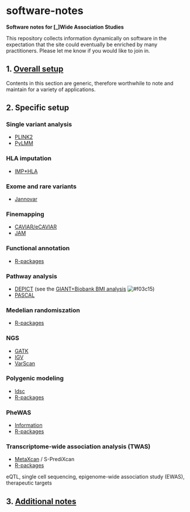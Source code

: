 # software-notes

**Software notes for [_]Wide Association Studies**

This repository collects information dynamically on software in the expectation that the site could eventually be enriched by many practitioners. Please let me know if you would like to join in.

## 1. [Overall setup](overall)

Contents in this section are generic, therefore worthwhile to note and maintain for a variety of applications.

## 2. Specific setup

### Single variant analysis

* [PLINK2](PLINK2)
* [PyLMM](PyLMM)

### HLA imputation

* [IMP*HLA](IMPHLA02)

### Exome and rare variants

* [Jannovar](jannovar)

### Finemapping

* [CAVIAR/eCAVIAR](caviar)
* [JAM](JAM)

### Functional annotation

* [R-packages](R-packages)

### Pathway analysis

* [DEPICT](DEPICT) (see the [GIANT+Biobank BMI analysis](https://github.com/jinghuazhao/Omics-analysis/tree/master/BMI) ![#f03c15](https://placehold.it/15/f03c15/000000?text=+))
* [PASCAL](PASCAL)

### Medelian randomiszation

* [R-packages](R-packages)

### NGS

* [GATK](GATK)
* [IGV](IGV)
* [VarScan](VarScan)

### Polygenic modeling

* [ldsc](ldsc)
* [R-packages](R-packages)

### PheWAS

* [Information](PheWAS)
* [R-packages](R-packages)

### Transcriptome-wide association analysis (TWAS)

* [MetaXcan](MetaXcan) / S-PrediXcan
* [R-packages](R-packages)

eQTL, single cell sequencing, epigenome-wide association study (EWAS), therapeutic targets

## 3. [Additional notes](NOTES.md)
